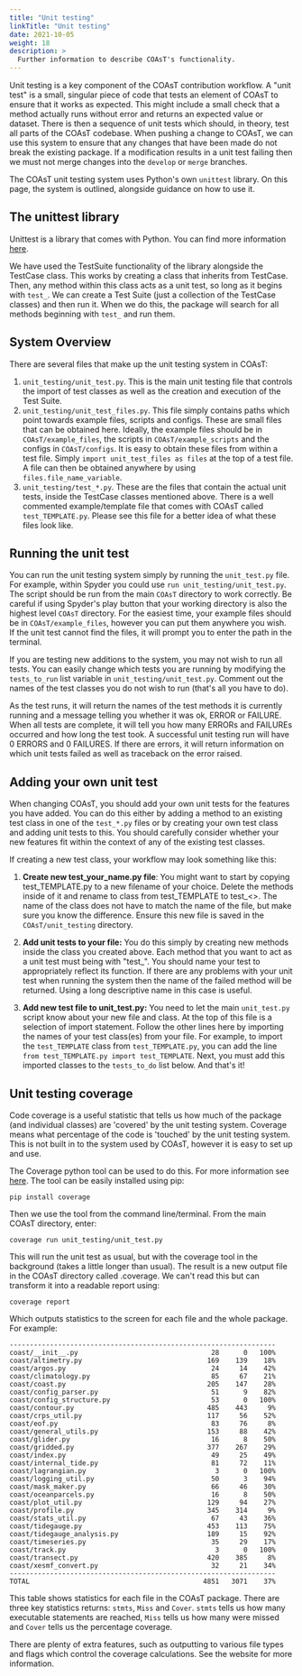 ```yaml
---
title: "Unit testing"
linkTitle: "Unit testing"
date: 2021-10-05
weight: 18
description: >
  Further information to describe COAsT's functionality.
---
```


Unit testing is a key component of the COAsT contribution workflow. A "unit test" is a small, singular piece of code that tests an element of COAsT to ensure that it works as expected. This might include a small check that a method actually runs without error and returns an expected value or dataset. There is then a sequence of unit tests which should, in theory, test all parts of the COAsT codebase. When pushing a change to COAsT, we can use this system to ensure that any changes that have been made do not break the existing package. If a modification results in a unit test failing then we must not merge changes into the `develop` or `merge` branches.

The COAsT unit testing system uses Python's own `unittest` library. On this page, the system is outlined, alongside guidance on how to use it.

## The unittest library

Unittest is a library that comes with Python. You can find more information [here](https://docs.python.org/3/library/unittest.html).

We have used the TestSuite functionality of the library alongside the TestCase class. This works by creating a class that inherits from TestCase. Then, any method within this class acts as a unit test, so long as it begins with `test_`. We can create a Test Suite (just a collection of the TestCase classes) and then run it. When we do this, the package will search for all methods beginning with `test_` and run them.

## System Overview

There are several files that make up the unit testing system in COAsT:

1. `unit_testing/unit_test.py`. This is the main unit testing file that controls the import of test classes as well as the creation and execution of the Test Suite. 
2. `unit_testing/unit_test_files.py`. This file simply contains paths which point towards example files, scripts and configs. These are small files that can be obtained here. Ideally, the example files should be in `COAsT/example_files`, the scripts in `COAsT/example_scripts` and the configs in `COAsT/configs`. It is easy to obtain these files from within a test file. Simply `import unit_test_files as files` at the top of a test file. A file can then be obtained anywhere by using `files.file_name_variable`.
3. `unit_testing/test_*.py`. These are the files that contain the actual unit tests, inside the TestCase classes mentioned above. There is a well commented example/template file that comes with COAsT called `test_TEMPLATE.py`. Please see this file for a better idea of what these files look like.

## Running the unit test

You can run the unit testing system simply by running the `unit_test.py` file. For example, within Spyder you could use `run unit_testing/unit_test.py`. The script should be run from the main `COAsT` directory to work correctly. Be careful if using Spyder's play button that your working directory is also the highest level `COAsT` directory. For the easiest time, your example files should be in `COAsT/example_files`, however you can put them anywhere you wish. If the unit test cannot find the files, it will prompt you to enter the path in the terminal.

If you are testing new additions to the system, you may not wish to run all tests. You can easily change which tests you are running by modifying the `tests_to_run` list variable in `unit_testing/unit_test.py`. Comment out the names of the test classes you do not wish to run (that's all you have to do).

As the test runs, it will return the names of the test methods it is currently running and a message telling you whether it was ok, ERROR or FAILURE. When all tests are complete, it will tell you how many ERRORs and FAILUREs occurred and how long the test took. A successful unit testing run will have 0 ERRORS and 0 FAILURES. If there are errors, it will return information on which unit tests failed as well as traceback on the error raised. 

## Adding your own unit test

When changing COAsT, you should add your own unit tests for the features you have added. You can do this either by adding a method to an existing test class in one of the `test_*.py` files or by creating your own test class and adding unit tests to this. You should carefully consider whether your new features fit within the context of any of the existing test classes.

If creating a new test class, your workflow may look something like this:

1. **Create new test_your_name.py file**: You might want to start by copying test_TEMPLATE.py to a new filename of your choice. Delete the methods inside of it and rename to class from test_TEMPLATE to test_<>. The name of the class does not have to match the name of the file, but make sure you know the difference. Ensure this new file is saved in the `COAsT/unit_testing` directory.
  
2. **Add unit tests to your file:** You do this simply by creating new methods inside the class you created above. Each method that you want to act as a unit test must being with "test_". You should name your test to appropriately reflect its function. If there are any problems with your unit test when running the system then the name of the failed method will be returned. Using a long descriptive name in this case is useful.

3. **Add new test file to unit_test.py:** You need to let the main `unit_test.py` script know about your new file and class. At the top of this file is a selection of import statement. Follow the other lines here by importing the names of your test class(es) from your file. For example, to import the `test_TEMPLATE` class from `test_TEMPLATE.py`, you can add the line `from test_TEMPLATE.py import test_TEMPLATE`. Next, you must add this imported classes to the `tests_to_do` list below. And that's it!

## Unit testing coverage
Code coverage is a useful statistic that tells us how much of the package (and individual classes) are 'covered' by the unit testing system. Coverage means what percentage of the code is 'touched' by the unit testing system. This is not built in to the system used by COAsT, however it is easy to set up and use.

The Coverage python tool can be used to do this. For more information see [here](https://coverage.readthedocs.io/en/6.3.2/install.html). The tool can be easily installed using pip:

`pip install coverage`

Then we use the tool from the command line/terminal. From the main COAsT directory, enter:

```
coverage run unit_testing/unit_test.py
```
This will run the unit test as usual, but with the coverage tool in the background (takes a little longer than usual). The result is a new output file in the COAsT directory called .coverage. We can't read this but can transform it into a readable report using:

```
coverage report
```
Which outputs statistics to the screen for each file and the whole package. For example:

```Name                                           Stmts   Miss  Cover
------------------------------------------------------------------
coast/__init__.py                                 28      0   100%
coast/altimetry.py                               169    139    18%
coast/argos.py                                    24     14    42%
coast/climatology.py                              85     67    21%
coast/coast.py                                   205    147    28%
coast/config_parser.py                            51      9    82%
coast/config_structure.py                         53      0   100%
coast/contour.py                                 485    443     9%
coast/crps_util.py                               117     56    52%
coast/eof.py                                      83     76     8%
coast/general_utils.py                           153     88    42%
coast/glider.py                                   16      8    50%
coast/gridded.py                                 377    267    29%
coast/index.py                                    49     25    49%
coast/internal_tide.py                            81     72    11%
coast/lagrangian.py                                3      0   100%
coast/logging_util.py                             50      3    94%
coast/mask_maker.py                               66     46    30%
coast/oceanparcels.py                             16      8    50%
coast/plot_util.py                               129     94    27%
coast/profile.py                                 345    314     9%
coast/stats_util.py                               67     43    36%
coast/tidegauge.py                               453    113    75%
coast/tidegauge_analysis.py                      189     15    92%
coast/timeseries.py                               35     29    17%
coast/track.py                                     3      0   100%
coast/transect.py                                420    385     8%
coast/xesmf_convert.py                            32     21    34%
------------------------------------------------------------------
TOTAL                                           4851   3071    37%
```

This table shows statistics for each file in the COAsT package. There are three key statistics returns: `stmts`, `Miss` and `Cover`. `stmts` tells us how many executable statements are reached, `Miss` tells us how many were missed and `Cover` tells us the percentage coverage.

There are plenty of extra features, such as outputting to various file types and flags which control the coverage calculations. See the website for more information.

